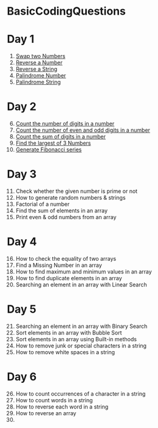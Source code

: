 # BasicCodingQuestions

# Day 1
1. [Swap two Numbers](https://github.com/kartik2828/BasicCodingQuestions/blob/main/Solutions/src/Day1/swapTwoNumbers.java)
2. [Reverse a Number](https://github.com/kartik2828/BasicCodingQuestions/blob/main/Solutions/src/Day1/reverseANumber.java) 
3. [Reverse a String](https://github.com/kartik2828/BasicCodingQuestions/blob/main/Solutions/src/Day1/reverseString.java)
4. [Palindrome Number](https://github.com/kartik2828/BasicCodingQuestions/blob/main/Solutions/src/Day1/palindromeNumber.java) 
5. [Palindrome String](https://github.com/kartik2828/BasicCodingQuestions/blob/main/Solutions/src/Day1/palindromeString.java)

# Day 2
6. [Count the number of digits in a number](https://github.com/kartik2828/BasicCodingQuestions/blob/main/Solutions/src/Day2/countOfDigits.java)
7. [Count the number of even and odd digits in a number](https://github.com/kartik2828/BasicCodingQuestions/blob/main/Solutions/src/Day2/countEvenOdd.java) 
8. [Count the sum of digits in a number](https://github.com/kartik2828/BasicCodingQuestions/blob/main/Solutions/src/Day2/sumOfDigits.java)
9. [Find the largest of 3 Numbers](https://github.com/kartik2828/BasicCodingQuestions/blob/main/Solutions/src/Day2/findLargest.java)
10. [Generate Fibonacci series](https://github.com/kartik2828/BasicCodingQuestions/blob/main/Solutions/src/Day2/fibonacciSeries.java)

# Day 3
11. Check whether the given number is prime or not
12. How to generate random numbers & strings 
13. Factorial of a number 
14. Find the sum of elements in an array 
15. Print even & odd numbers from an array

# Day 4
16. How to check the equality of two arrays 
17. Find a Missing Number in an array 
18. How to find maximum and minimum values in an array 
19. How to find duplicate elements in an array 
20. Searching an element in an array with Linear Search

# Day 5
21. Searching an element in an array with Binary Search 
22. Sort elements in an array with Bubble Sort 
23. Sort elements in an array using Built-in methods 
24. How to remove junk or special characters in a string 
25. How to remove white spaces in a string

# Day 6    
26. How to count occurrences of a character in a string 
27. How to count words in a string 
28. How to reverse each word in a string 
29. How to reverse an array
30. 
